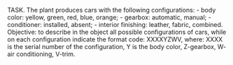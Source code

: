 
TASK.
The plant produces cars with the following configurations: - body color: yellow, green, red, blue, orange; - gearbox: automatic, manual; -conditioner: installed, absent; - interior finishing: leather, fabric, combined. Objective: to describe in the object all possible configurations of cars, while on each configuration indicate the format code: XXXXYZWV, where: XXXX is the serial number of the configuration, Y is the body color, Z-gearbox, W- air conditioning, V-trim.